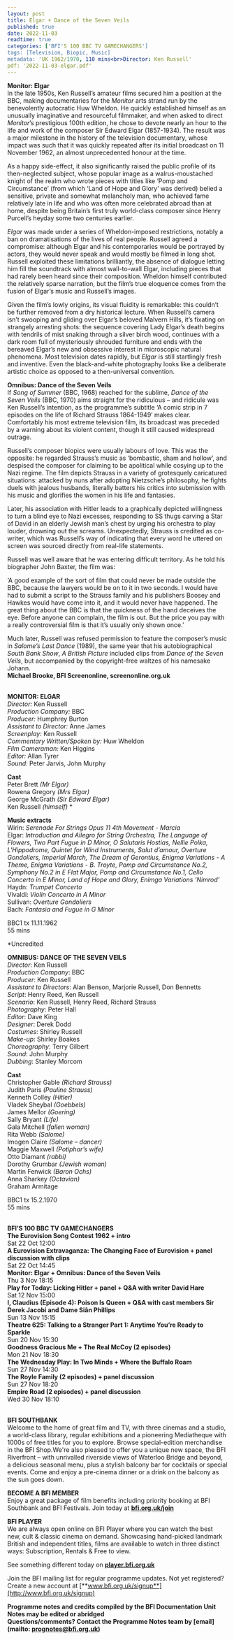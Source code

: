 ```yaml
---
layout: post
title: Elgar + Dance of the Seven Veils
published: true
date: 2022-11-03
readtime: true
categories: ['BFI'S 100 BBC TV GAMECHANGERS']
tags: [Television, Biopic, Music]
metadata: 'UK 1962/1970, 110 mins<br>Director: Ken Russell'
pdf: '2022-11-03-elgar.pdf'
---
```


**Monitor: Elgar**  
In the late 1950s, Ken Russell’s amateur films secured him a position at the BBC, making documentaries for the _Monitor_ arts strand run by the benevolently autocratic Huw Wheldon. He quickly established himself as an unusually imaginative and resourceful filmmaker, and when asked to direct _Monitor_’s prestigious 100th edition, he chose to devote nearly an hour to the life and work of the composer Sir Edward Elgar (1857-1934). The result was a major milestone in the history of the television documentary, whose impact was such that it was quickly repeated after its initial broadcast on 11 November 1962, an almost unprecedented honour at the time.

As a happy side-effect, it also significantly raised the public profile of its then-neglected subject, whose popular image as a walrus-moustached knight of the realm who wrote pieces with titles like ‘Pomp and Circumstance’ (from which ‘Land of Hope and Glory’ was derived) belied a sensitive, private and somewhat melancholy man, who achieved fame relatively late in life and who was often more celebrated abroad than at home, despite being Britain’s first truly world-class composer since Henry Purcell’s heyday some two centuries earlier.

_Elgar_ was made under a series of Wheldon-imposed restrictions, notably a ban on dramatisations of the lives of real people. Russell agreed a compromise: although Elgar and his contemporaries would be portrayed by actors, they would never speak and would mostly be filmed in long shot. Russell exploited these limitations brilliantly, the absence of dialogue letting him fill the soundtrack with almost wall-to-wall Elgar, including pieces that had rarely been heard since their composition. Wheldon himself contributed the relatively sparse narration, but the film’s true eloquence comes from the fusion of Elgar’s music and Russell’s images.

Given the film’s lowly origins, its visual fluidity is remarkable: this couldn’t be further removed from a dry historical lecture. When Russell’s camera isn’t swooping and gliding over Elgar’s beloved Malvern Hills, it’s fixating on strangely arresting shots: the sequence covering Lady Elgar’s death begins with tendrils of mist snaking through a silver birch wood, continues with a dark room full of mysteriously shrouded furniture and ends with the bereaved Elgar’s new and obsessive interest in microscopic natural phenomena. Most television dates rapidly, but _Elgar_ is still startlingly fresh and inventive. Even the black-and-white photography looks like a deliberate artistic choice as opposed to a then-universal convention.

**Omnibus: Dance of the Seven Veils**  
If _Song of Summer_ (BBC, 1968) reached for the sublime, _Dance of the Seven Veils_ (BBC, 1970) aims straight for the ridiculous – and ridicule was Ken Russell’s intention, as the programme’s subtitle ‘A comic strip in 7 episodes on the life of Richard Strauss 1864-1949’ makes clear. Comfortably his most extreme television film, its broadcast was preceded by a warning about its violent content, though it still caused widespread outrage.

Russell’s composer biopics were usually labours of love. This was the opposite: he regarded Strauss’s music as ‘bombastic, sham and hollow’, and despised the composer for claiming to be apolitical while cosying up to the Nazi regime. The film depicts Strauss in a variety of grotesquely caricatured situations: attacked by nuns after adopting Nietzsche’s philosophy, he fights duels with jealous husbands, literally batters his critics into submission with his music and glorifies the women in his life and fantasies.

Later, his association with Hitler leads to a graphically depicted willingness to turn a blind eye to Nazi excesses, responding to SS thugs carving a Star of David in an elderly Jewish man’s chest by urging his orchestra to play louder, drowning out the screams. Unexpectedly, Strauss is credited as co-writer, which was Russell’s way of indicating that every word he uttered on screen was sourced directly from real-life statements.

Russell was well aware that he was entering difficult territory. As he told his biographer John Baxter, the film was:

‘A good example of the sort of film that could never be made outside the BBC, because the lawyers would be on to it in two seconds. I would have had to submit a script to the Strauss family and his publishers Boosey and Hawkes would have come into it, and it would never have happened. The great thing about the BBC is that the quickness of the hand deceives the eye. Before anyone can complain, the film is out. But the price you pay with a really controversial film is that it’s usually only shown once.’

Much later, Russell was refused permission to feature the composer’s music in _Salome’s Last Dance_ (1989), the same year that his autobiographical _South Bank Show_, _A British Picture_ included clips from _Dance of the Seven Veils_, but accompanied by the copyright-free waltzes of his namesake Johann.  
**Michael Brooke, BFI Screenonline, screenonline.org.uk**
<br><br>

**MONITOR: ELGAR**<br>
_Director:_ Ken Russell<br>
_Production Company:_ BBC<br>
_Producer:_ Humphrey Burton<br>
_Assistant to Director:_ Anne James<br>
_Screenplay:_ Ken Russell<br>
_Commentary Written/Spoken by:_ Huw Wheldon<br>
_Film Cameraman:_ Ken Higgins<br>
_Editor:_ Allan Tyrer<br>
_Sound:_ Peter Jarvis, John Murphy<br>

**Cast**<br>
Peter Brett _(Mr Elgar)_<br>
Rowena Gregory _(Mrs Elgar)_<br>
George McGrath _(Sir Edward Elgar)_<br>
Ken Russell _(himself)_ *

**Music extracts**<br>
Wirin: _Serenade For Strings Opus 11  4th Movement - Marcia_<br>
Elgar: _Introduction and Allegro for String Orchestra, The Language of Flowers, Two Part Fugue in  D Minor, O Salutaris Hostias, Nellie Polka, L'Hippodrome, Quintet for Wind Instruments,  Salut d’amour, Overture Gondoliers, Imperial March, The Dream of Gerontius, Enigma Variations - A Theme, Enigma Variations - B. Troyte, Pomp and Circumstance No.2, Symphony No.2 in E Flat Major, Pomp and Circumstance No.1,  Cello Concerto in E Minor, Land of Hope and Glory, Enimga Variations ‘Nimrod’_<br>
Haydn: _Trumpet Concerto_<br>
Vivaldi: _Violin Concerto in A Minor_<br>
Sullivan: _Overture Gondoliers_<br>
Bach: _Fantasia and Fugue in G Minor_<br>

BBC1 tx 11.11.1962<br>
55 mins

*Uncredited

**OMNIBUS: DANCE OF THE SEVEN VEILS**<br>
_Director_: Ken Russell  
_Production Company_: BBC  
_Producer_: Ken Russell  
_Assistant to Directors_: Alan Benson,  Marjorie Russell, Don Bennetts  
_Script_: Henry Reed, Ken Russell  
_Scenario_: Ken Russell, Henry Reed,  Richard Strauss  
_Photography_: Peter Hall  
_Editor_: Dave King  
_Designer_: Derek Dodd  
_Costumes_: Shirley Russell  
_Make-up_: Shirley Boakes  
_Choreography_: Terry Gilbert  
_Sound_: John Murphy  
_Dubbing_: Stanley Morcom

**Cast**<br>
Christopher Gable _(Richard Strauss)_  
Judith Paris _(Pauline Strauss)_  
Kenneth Colley _(Hitler)_  
Vladek Sheybal _(Goebbels)_  
James Mellor _(Goering)_  
Sally Bryant _(Life)_  
Gala Mitchell _(fallen woman)_  
Rita Webb _(Salome)_  
Imogen Claire _(Salome – dancer)_  
Maggie Maxwell _(Potiphar’s wife)_  
Otto Diamant _(rabbi)_  
Dorothy Grumbar _(Jewish woman)_  
Martin Fenwick _(Baron Ochs)_  
Anna Sharkey _(Octavian)_  
Graham Armitage

BBC1 tx 15.2.1970<br> 
55 mins
<br><br>

**BFI’S 100 BBC TV GAMECHANGERS**<br>
**The Eurovision Song Contest 1962 + intro**<br>
Sat 22 Oct 12:00<br>
**A Eurovision Extravaganza: The Changing Face of Eurovision + panel discussion with clips**<br>
Sat 22 Oct 14:45<br>
**Monitor: Elgar  + Omnibus: Dance of the Seven Veils**<br>
Thu 3 Nov 18:15<br>
**Play for Today: Licking Hitler + panel + Q&A  with writer David Hare**<br>
Sat 12 Nov 15:00<br>
**I, Claudius (Episode 4): Poison Is Queen + Q&A with cast members Sir Derek Jacobi and  Dame Siân Phillips**<br>
Sun 13 Nov 15:15<br>
**Theatre 625: Talking to a Stranger Part 1: Anytime You’re Ready to Sparkle**<br>
Sun 20 Nov 15:30<br>
**Goodness Gracious Me + The Real McCoy  (2 episodes)**<br>
Mon 21 Nov 18:30<br>
**The Wednesday Play: In Two Minds  + Where the Buffalo Roam**<br>
Sun 27 Nov 14:30<br>
**The Royle Family (2 episodes)  + panel discussion**<br>
Sun 27 Nov 18:20<br>
**Empire Road (2 episodes) + panel discussion**<br>
Wed 30 Nov 18:10<br>
<br>

**BFI SOUTHBANK**  
Welcome to the home of great film and TV, with three cinemas and a studio, a world-class library, regular exhibitions and a pioneering Mediatheque with 1000s of free titles for you to explore. Browse special-edition merchandise in the BFI Shop.We&#39;re also pleased to offer you a unique new space, the BFI Riverfront – with unrivalled riverside views of Waterloo Bridge and beyond, a delicious seasonal menu, plus a stylish balcony bar for cocktails or special events. Come and enjoy a pre-cinema dinner or a drink on the balcony as the sun goes down.  

**BECOME A BFI MEMBER**  
Enjoy a great package of film benefits including priority booking at BFI Southbank and BFI Festivals. Join today at [**bfi.org.uk/join**](http://www.bfi.org.uk/join)  

**BFI PLAYER**  
 We are always open online on BFI Player where you can watch the best new, cult &amp; classic cinema on demand. Showcasing hand-picked landmark British and independent titles, films are available to watch in three distinct ways: Subscription, Rentals &amp; Free to view.  

See something different today on [**player.bfi.org.uk**](https://player.bfi.org.uk)  

Join the BFI mailing list for regular programme updates. Not yet registered? Create a new account at [**www.bfi.org.uk/signup**](http://www.bfi.org.uk/signup)

**Programme notes and credits compiled by the BFI Documentation Unit  
Notes may be edited or abridged  
Questions/comments? Contact the Programme Notes team by [email](mailto: prognotes@bfi.org.uk)**


<!--stackedit_data:
eyJoaXN0b3J5IjpbLTY5MTY0NzA3XX0=
-->
